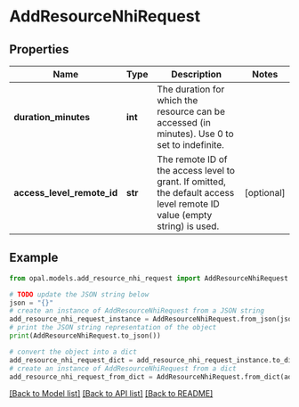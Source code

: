 # AddResourceNhiRequest


## Properties

Name | Type | Description | Notes
------------ | ------------- | ------------- | -------------
**duration_minutes** | **int** | The duration for which the resource can be accessed (in minutes). Use 0 to set to indefinite. | 
**access_level_remote_id** | **str** | The remote ID of the access level to grant. If omitted, the default access level remote ID value (empty string) is used. | [optional] 

## Example

```python
from opal.models.add_resource_nhi_request import AddResourceNhiRequest

# TODO update the JSON string below
json = "{}"
# create an instance of AddResourceNhiRequest from a JSON string
add_resource_nhi_request_instance = AddResourceNhiRequest.from_json(json)
# print the JSON string representation of the object
print(AddResourceNhiRequest.to_json())

# convert the object into a dict
add_resource_nhi_request_dict = add_resource_nhi_request_instance.to_dict()
# create an instance of AddResourceNhiRequest from a dict
add_resource_nhi_request_from_dict = AddResourceNhiRequest.from_dict(add_resource_nhi_request_dict)
```
[[Back to Model list]](../README.md#documentation-for-models) [[Back to API list]](../README.md#documentation-for-api-endpoints) [[Back to README]](../README.md)



